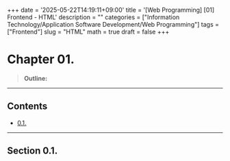 +++
date = '2025-05-22T14:19:11+09:00'
title = '[Web Programming] [01] Frontend - HTML'
description = ""
categories = ["Information Technology/Application Software Development/Web Programming"]
tags = ["Frontend"]
slug = "HTML"
math = true
draft = false
+++

# Chapter 01. 

> **Outline:**

---

## Contents
- [0.1.]() 

---

## Section 0.1.

